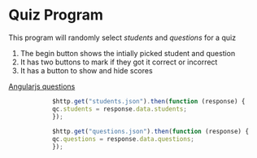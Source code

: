 # Quiz Program

This program will randomly select *students* and *questions* for a quiz

1. The begin button shows the intially picked student and question
2. It has two buttons to mark if they got it correct or incorrect
3. It has a button to show and hide scores

[Angularjs questions](https://www.codementor.io/angularjs/tutorial/angularjs-interview-questions-sample-answers)

```javascript
            $http.get("students.json").then(function (response) {
            qc.students = response.data.students;
            });
            
            $http.get("questions.json").then(function (response) {
            qc.questions = response.data.questions;
            });

```
